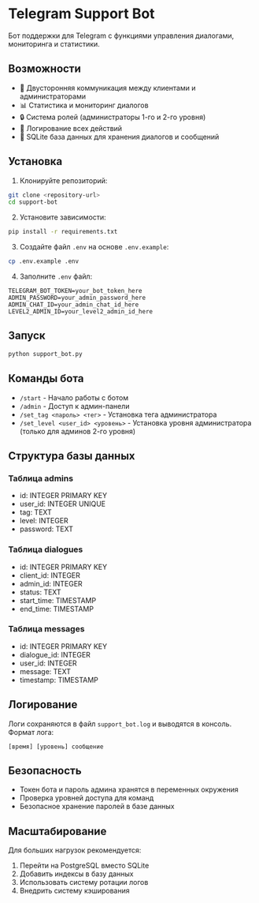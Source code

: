 # Telegram Support Bot

Бот поддержки для Telegram с функциями управления диалогами, мониторинга и статистики.

## Возможности

- 👥 Двусторонняя коммуникация между клиентами и администраторами
- 📊 Статистика и мониторинг диалогов
- 🔒 Система ролей (администраторы 1-го и 2-го уровня)
- 📝 Логирование всех действий
- 💾 SQLite база данных для хранения диалогов и сообщений

## Установка

1. Клонируйте репозиторий:
```bash
git clone <repository-url>
cd support-bot
```

2. Установите зависимости:
```bash
pip install -r requirements.txt
```

3. Создайте файл `.env` на основе `.env.example`:
```bash
cp .env.example .env
```

4. Заполните `.env` файл:
```
TELEGRAM_BOT_TOKEN=your_bot_token_here
ADMIN_PASSWORD=your_admin_password_here
ADMIN_CHAT_ID=your_admin_chat_id_here
LEVEL2_ADMIN_ID=your_level2_admin_id_here
```

## Запуск

```bash
python support_bot.py
```

## Команды бота

- `/start` - Начало работы с ботом
- `/admin` - Доступ к админ-панели
- `/set_tag <пароль> <тег>` - Установка тега администратора
- `/set_level <user_id> <уровень>` - Установка уровня администратора (только для админов 2-го уровня)

## Структура базы данных

### Таблица admins
- id: INTEGER PRIMARY KEY
- user_id: INTEGER UNIQUE
- tag: TEXT
- level: INTEGER
- password: TEXT

### Таблица dialogues
- id: INTEGER PRIMARY KEY
- client_id: INTEGER
- admin_id: INTEGER
- status: TEXT
- start_time: TIMESTAMP
- end_time: TIMESTAMP

### Таблица messages
- id: INTEGER PRIMARY KEY
- dialogue_id: INTEGER
- user_id: INTEGER
- message: TEXT
- timestamp: TIMESTAMP

## Логирование

Логи сохраняются в файл `support_bot.log` и выводятся в консоль. Формат лога:
```
[время] [уровень] сообщение
```

## Безопасность

- Токен бота и пароль админа хранятся в переменных окружения
- Проверка уровней доступа для команд
- Безопасное хранение паролей в базе данных

## Масштабирование

Для больших нагрузок рекомендуется:
1. Перейти на PostgreSQL вместо SQLite
2. Добавить индексы в базу данных
3. Использовать систему ротации логов
4. Внедрить систему кэширования 